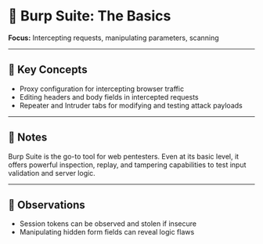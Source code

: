 # 🧰 Burp Suite: The Basics

**Focus:** Intercepting requests, manipulating parameters, scanning

---

## 📘 Key Concepts

- Proxy configuration for intercepting browser traffic
- Editing headers and body fields in intercepted requests
- Repeater and Intruder tabs for modifying and testing attack payloads

---

## 🧠 Notes

Burp Suite is the go-to tool for web pentesters. Even at its basic level, it offers powerful inspection, replay, and tampering capabilities to test input validation and server logic.

---

## 🧪 Observations

- Session tokens can be observed and stolen if insecure
- Manipulating hidden form fields can reveal logic flaws
